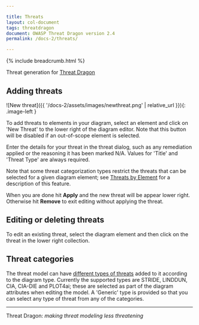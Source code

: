 ```yaml
---

title: Threats
layout: col-document
tags: threatdragon
document: OWASP Threat Dragon version 2.4
permalink: /docs-2/threats/

---
```


{% include breadcrumb.html %}
<style type="text/css">
.image-left {
  display: block;
  margin-left: auto;
  margin-right: 15px;
  float: left;
}
</style>

Threat generation for [Threat Dragon](http://owasp.org/www-project-threat-dragon)

## Adding threats

![New threat]({{ '/docs-2/assets/images/newthreat.png' | relative_url }}){: .image-left }

To add threats to elements in your diagram, select an element
and click on 'New Threat' to the lower right of the diagram editor.
Note that this button will be disabled if an out-of-scope element is selected.

Enter the details for your threat in the threat dialog,
such as any remediation applied or the reasoning it has been marked N/A.
Values for 'Title' and 'Threat Type' are always required.

Note that some threat categorization types restrict the threats that can be selected for a given diagram element;
see [Threats by Element](#threats-by-element) for a description of this feature.

When you are done hit **Apply** and the new threat will be appear lower right.
Otherwise hit **Remove** to exit editing without applying the threat.

## Editing or deleting threats

To edit an existing threat, select the diagram element and then click on the threat in the lower right collection.

## Threat categories

The threat model can have [different types of threats](threat-categories) added to it according to the diagram type.
Currently the supported types are STRIDE, LINDDUN, CIA, CIA-DIE and PLOT4ai;
these are selected as part of the diagram attributes when editing the model.
A 'Generic' type is provided so that you can select any type of threat from any of the categories.

----

Threat Dragon: _making threat modeling less threatening_
